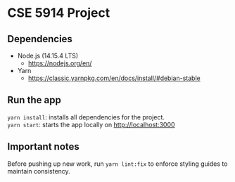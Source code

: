 # CSE 5914 Project

## Dependencies
* Node.js (14.15.4 LTS)
  - https://nodejs.org/en/
* Yarn 
  - https://classic.yarnpkg.com/en/docs/install/#debian-stable

## Run the app
`yarn install`: installs all dependencies for the project.\
`yarn start`: starts the app locally on <http://localhost:3000>

## Important notes
Before pushing up new work, run `yarn lint:fix` to enforce styling guides to maintain consistency.
